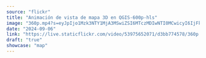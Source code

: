```yaml
---
source: "flickr"
title: "Animación de vista de mapa 3D en QGIS-600p-hls"
image: "360p.mp4?s=eyJpIjo1Mzk3NTY1MjA3MSwiZSI6MTczMDIwNTI0MCwicyI6IjFkYzFjY2M2NWEwNmQ3NmM2NjQzODE2NTM0MmUyZjU1Y2YwYTA1NzUiLCJ2IjoxfQ.mp4"
date: "2024-09-06"
link: "https://live.staticflickr.com/video/53975652071/d3bb774578/360p.mp4?s=eyJpIjo1Mzk3NTY1MjA3MSwiZSI6MTczMDIwNTI0MCwicyI6IjFkYzFjY2M2NWEwNmQ3NmM2NjQzODE2NTM0MmUyZjU1Y2YwYTA1NzUiLCJ2IjoxfQ"
draft: "true"
showcase: "map"
---
```

